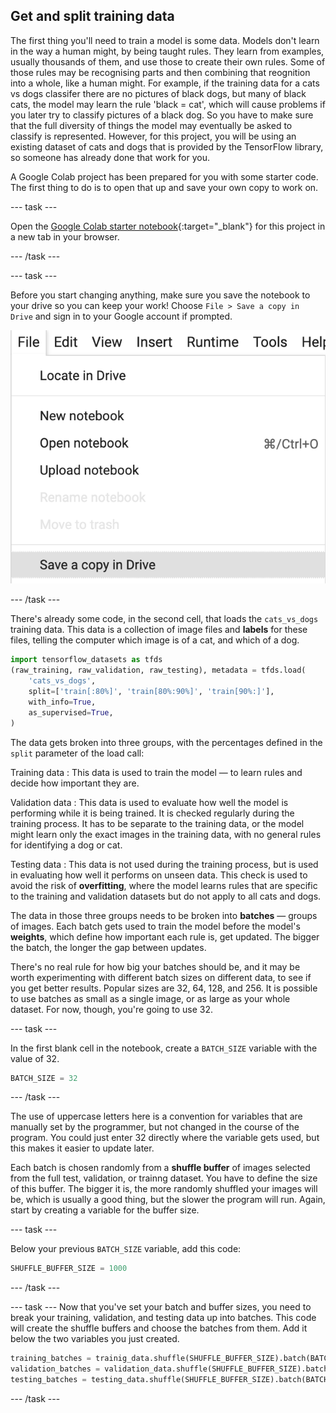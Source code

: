 ## Get and split training data

The first thing you'll need to train a model is some data. Models don't learn in the way a human might, by being taught rules. They learn from examples, usually thousands of them, and use those to create their own rules. Some of those rules may be recognising parts and then combining that reognition into a whole, like a human might. For example, if the training data for a cats vs dogs classifer there are no pictures of black dogs, but many of black cats, the model may learn the rule 'black = cat', which will cause problems if you later try to classify pictures of a black dog. So you have to make sure that the full diversity of things the model may eventually be asked to classify is represented. However, for this project, you will be using an existing dataset of cats and dogs that is provided by the TensorFlow library, so someone has already done that work for you.

A Google Colab project has been prepared for you with some starter code. The first thing to do is to open that up and save your own copy to work on.

--- task ---

Open the [Google Colab starter notebook](https://colab.research.google.com/drive/1uKqhEOSu9pIKVwgw4GOHqeq-jzPaYYMH#scrollTo=gebsfn75wKRg){:target="_blank"}  for this project in a new tab in your browser.

--- /task ---

--- task ---

Before you start changing anything, make sure you save the notebook to your drive so you can keep your work! Choose `File > Save a copy in Drive` and sign in to your Google account if prompted.

![The 'File' menu in Google Colab, with 'Save a copy in Drive' highlighted.](images/save_to_drive.png)

--- /task ---

There's already some code, in the second cell, that loads the `cats_vs_dogs` training data. This data is a collection of image files and **labels** for these files, telling the computer which image is of a cat, and which of a dog.

```python
import tensorflow_datasets as tfds
(raw_training, raw_validation, raw_testing), metadata = tfds.load(
    'cats_vs_dogs',
    split=['train[:80%]', 'train[80%:90%]', 'train[90%:]'],
    with_info=True,
    as_supervised=True,
)
```

The data gets broken into three groups, with the percentages defined in the `split` parameter of the load call:

Training data
: This data is used to train the model — to learn rules and decide how important they are.

Validation data
: This data is used to evaluate how well the model is performing while it is being trained. It is checked regularly during the training process. It has to be separate to the training data, or the model might learn only the exact images in the training data, with no general rules for identifying a dog or cat.

Testing data
: This data is not used during the training process, but is used in evaluating how well it performs on unseen data. This check is used to avoid the risk of **overfitting**, where the model learns rules that are specific to the training and validation datasets but do not apply to all cats and dogs.


The data in those three groups needs to be broken into **batches** — groups of images. Each batch gets used to train the model before the model's **weights**, which define how important each rule is, get updated. The bigger the batch, the longer the gap between updates. 

There's no real rule for how big your batches should be, and it may be worth experimenting with different batch sizes on different data, to see if you get better results. Popular sizes are 32, 64, 128, and 256. It is possible to use batches as small as a single image, or as large as your whole dataset. For now, though, you're going to use 32.

--- task ---

In the first blank cell in the notebook, create a `BATCH_SIZE` variable with the value of 32. 

```python
BATCH_SIZE = 32
```

--- /task ---

The use of uppercase letters here is a convention for variables that are manually set by the programmer, but not changed in the course of the program. You could just enter 32 directly where the variable gets used, but this makes it easier to update later.

Each batch is chosen randomly from a **shuffle buffer** of images selected from the full test, validation, or trainng dataset. You have to define the size of this buffer. The bigger it is, the more randomly shuffled your images will be, which is usually a good thing, but the slower the program will run. Again, start by creating a variable for the buffer size.

--- task ---

Below your previous `BATCH_SIZE` variable, add this code:

```python
SHUFFLE_BUFFER_SIZE = 1000
```

--- /task ---

--- task ---
Now that you've set your batch and buffer sizes, you need to break your training, validation, and testing data up into batches. This code will create the shuffle buffers and choose the batches from them. Add it below the two variables you just created.

```python
training_batches = trainig_data.shuffle(SHUFFLE_BUFFER_SIZE).batch(BATCH_SIZE)
validation_batches = validation_data.shuffle(SHUFFLE_BUFFER_SIZE).batch(BATCH_SIZE)
testing_batches = testing_data.shuffle(SHUFFLE_BUFFER_SIZE).batch(BATCH_SIZE)
```


--- /task ---
